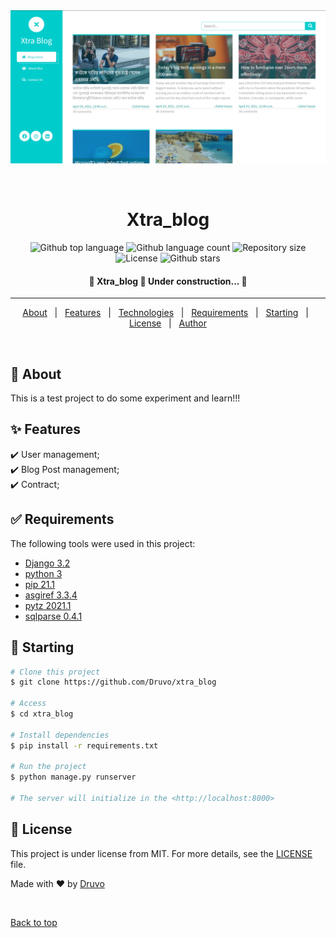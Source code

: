 <div align="center" id="top"> 
  <img src="blog.png" alt="Xtra_blog" />

&#xa0;

  <!-- <a href="https://xtra_blog.netlify.app">Demo</a> -->
</div>

<h1 align="center">Xtra_blog</h1>

<p align="center">
  <img alt="Github top language" src="https://img.shields.io/github/languages/top/Druvo/xtra_blog?color=56BEB8">

  <img alt="Github language count" src="https://img.shields.io/github/languages/count/Druvo/xtra_blog?color=56BEB8">

  <img alt="Repository size" src="https://img.shields.io/github/repo-size/Druvo/xtra_blog?color=56BEB8">

  <img alt="License" src="https://img.shields.io/github/license/Druvo/xtra_blog?color=56BEB8">

  <!--<img alt="Github issues" src="https://img.shields.io/github/issues/Druvo/xtra_blog?color=56BEB8" />

  <img alt="Github forks" src="https://img.shields.io/github/forks/Druvo/xtra_blog?color=56BEB8" />-->

  <img alt="Github stars" src="https://img.shields.io/github/stars/Druvo/xtra_blog?color=56BEB8" />
</p>

 <h4 align="center">
	🚧  Xtra_blog 🚀 Under construction...  🚧
</h4>

<hr>

<p align="center">
  <a href="#dart-about">About</a> &#xa0; | &#xa0; 
  <a href="#sparkles-features">Features</a> &#xa0; | &#xa0;
  <a href="#rocket-technologies">Technologies</a> &#xa0; | &#xa0;
  <a href="#white_check_mark-requirements">Requirements</a> &#xa0; | &#xa0;
  <a href="#checkered_flag-starting">Starting</a> &#xa0; | &#xa0;
  <a href="#memo-license">License</a> &#xa0; | &#xa0;
  <a href="https://github.com/Druvo" target="_blank">Author</a>
</p>

<br>

## :dart: About

This is a test project to do some experiment and learn!!!

## :sparkles: Features

:heavy_check_mark: User management;\
:heavy_check_mark: Blog Post management;\
:heavy_check_mark: Contract;

## :white_check_mark: Requirements

The following tools were used in this project:

- [Django 3.2](https://djangoproject.com/)
- [python 3](https://www.python.org/)
- [pip 21.1](https://pypi.org)
- [asgiref 3.3.4](https://pypi.org)
- [pytz 2021.1](https://pypi.org)
- [sqlparse 0.4.1](https://pypi.org)

## :checkered_flag: Starting

```bash
# Clone this project
$ git clone https://github.com/Druvo/xtra_blog

# Access
$ cd xtra_blog

# Install dependencies
$ pip install -r requirements.txt

# Run the project
$ python manage.py runserver

# The server will initialize in the <http://localhost:8000>
```

## :memo: License

This project is under license from MIT. For more details, see the [LICENSE](LICENSE) file.

Made with :heart: by <a href="https://github.com/Druvo" target="_blank">Druvo</a>

&#xa0;

<a href="#top">Back to top</a>
